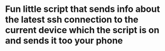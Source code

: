  # Fun little script that sends info about the latest ssh connection to the current device which the script is on and sends it too your phone 
